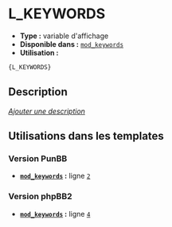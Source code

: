 # L_KEYWORDS
* __Type :__ variable d'affichage
* __Disponible dans :__ [`mod_keywords`](../tpl/var/mod_keywords.md#readme)
* __Utilisation :__

```html
{L_KEYWORDS}
```

## Description
[*Ajouter une description*](https://fa-tvars.appspot.com/var/L_KEYWORDS)

## Utilisations dans les templates

### Version PunBB
* __[`mod_keywords`](../tpl/var/mod_keywords.md#readme) :__ ligne [`2`](../tpl/src/punbb/mod_keywords.tpl#L2)

### Version phpBB2
* __[`mod_keywords`](../tpl/var/mod_keywords.md#readme) :__ ligne [`4`](../tpl/src/subsilver/mod_keywords.tpl#L4)